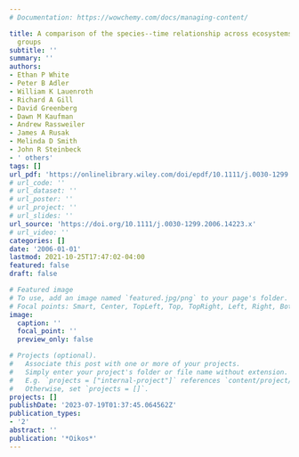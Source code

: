 ```yaml
---
# Documentation: https://wowchemy.com/docs/managing-content/

title: A comparison of the species--time relationship across ecosystems and taxonomic
  groups
subtitle: ''
summary: ''
authors:
- Ethan P White
- Peter B Adler
- William K Lauenroth
- Richard A Gill
- David Greenberg
- Dawn M Kaufman
- Andrew Rassweiler
- James A Rusak
- Melinda D Smith
- John R Steinbeck
- ' others'
tags: []
url_pdf: 'https://onlinelibrary.wiley.com/doi/epdf/10.1111/j.0030-1299.2006.14223.x'
# url_code: ''
# url_dataset: ''
# url_poster: ''
# url_project: ''
# url_slides: ''
url_source: 'https://doi.org/10.1111/j.0030-1299.2006.14223.x'
# url_video: ''
categories: []
date: '2006-01-01'
lastmod: 2021-10-25T17:47:02-04:00
featured: false
draft: false

# Featured image
# To use, add an image named `featured.jpg/png` to your page's folder.
# Focal points: Smart, Center, TopLeft, Top, TopRight, Left, Right, BottomLeft, Bottom, BottomRight.
image:
  caption: ''
  focal_point: ''
  preview_only: false

# Projects (optional).
#   Associate this post with one or more of your projects.
#   Simply enter your project's folder or file name without extension.
#   E.g. `projects = ["internal-project"]` references `content/project/deep-learning/index.md`.
#   Otherwise, set `projects = []`.
projects: []
publishDate: '2023-07-19T01:37:45.064562Z'
publication_types:
- '2'
abstract: ''
publication: '*Oikos*'
---
```

